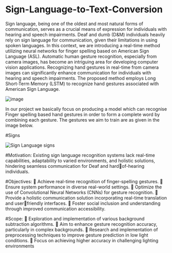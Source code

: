 # Sign-Language-to-Text-Conversion
Sign language, being one of the oldest and most natural forms of communication, serves as a crucial means of expression for individuals with hearing and speech impairments. Deaf and dumb (D&M) individuals heavily rely on sign language for communication, given their limitations in using spoken languages. In this context, we are introducing a real-time method utilizing neural networks for finger spelling based on American Sign Language (ASL). Automatic human gesture recognition, especially from camera images, has become an intriguing area for developing computer vision applications. Recognizing hand gestures in real-time from camera images can significantly enhance communication for individuals with hearing and speech impairments. The proposed method employs Long Short-Term Memory (LSTM) to recognize hand gestures associated with American Sign Language.


![image](https://github.com/amolmore111/Sign-Language-to-Text-Conversion/assets/123639865/8704adac-10e3-4e7a-90d7-6dd9c11cae78)


In our project we basically focus on producing a model which can recognise Finger spelling based hand gestures in order to form a complete word by combining each gesture.
The gestures we aim to train are as given in the image below.

#Signs

![Sign Language signs](https://github.com/amolmore111/Sign-Language-to-Text-Conversion/assets/123639865/4183904f-f0eb-42f1-b5a7-d04a79272c04)

#Motivation:
Existing sign language recognition systems lack real-time capabilities, adaptability to varied environments, and holistic solutions, hindering seamless communication for Deaf and hardof-hearing individuals.

#Objectives:
 Achieve real-time recognition of finger-spelling gestures.
 Ensure system performance in diverse real-world settings.
 Optimize the use of Convolutional Neural Networks (CNNs) for gesture recognition.
 Provide a holistic communication solution incorporating real-time translation and userfriendly interfaces.
 Foster social inclusion and understanding through improved communication accessibility.

#Scope: 
 Exploration and implementation of various background subtraction algorithms.
 Aim to enhance gesture recognition accuracy, particularly in complex backgrounds.
 Research and implementation of preprocessing techniques to improve gesture prediction in low light conditions.
 Focus on achieving higher accuracy in challenging lighting environments
